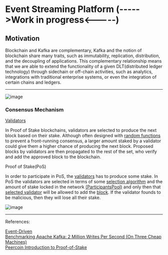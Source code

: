 # Event Streaming Platform (----->Work in progress<-----)

## Motivation

Blockchain and Kafka are complementary, Kafka and the notion of blockchain share many traits, such as immutability, replication, distribution, and the decoupling of applications. This complementary relationship means that we are able to extend the functionality of a given DLT(distributed ledger technology) through sidechain or off-chain activities, such as analytics, integrations with traditional enterprise systems, or even the integration of certain chains and ledgers. 
 
<hr>


![image](https://user-images.githubusercontent.com/76512851/205594178-5de3849d-9e34-4920-ba2b-4e2326469168.png)

### Consensus Mechanism

[Validators](https://github.com/gcp-development/event-streaming-platform/blob/main/basic-blockchain/src/main/java/org/blockchain/Validator.java)

In Proof of Stake blockchains, validators are selected to produce the next block based on their stake. Although often designed with [random functions](https://github.com/gcp-development/event-streaming-platform/blob/main/basic-blockchain/src/main/java/org/blockchain/ParticipantsPool.java#L53) to prevent a front-running consensus, a larger amount staked by a validator could give them a higher chance of producing the next block. Proposed blocks by validators are then propagated to the rest of the set, who verify and add the approved block to the blockchain. 

Proof of Stake(PoS)

In order to participate in PoS, the [validators](https://github.com/gcp-development/event-streaming-platform/blob/main/basic-blockchain/src/main/java/org/blockchain/Validator.java) has to produce some stake. In PoS the validators are selected in terms of some [selection algorithm](https://github.com/gcp-development/event-streaming-platform/blob/main/basic-blockchain/src/main/java/org/blockchain/ParticipantsPool.java#L53) and the amount of stake locked in the network [(ParticipantsPool)](https://github.com/gcp-development/event-streaming-platform/blob/main/basic-blockchain/src/main/java/org/blockchain/ParticipantsPool.java) and only then that [selected validator](https://github.com/gcp-development/event-streaming-platform/blob/main/basic-blockchain/src/main/java/org/blockchain/ParticipantsPool.java#L53) will be allowed to add the [block](https://github.com/gcp-development/event-streaming-platform/blob/main/basic-blockchain/src/main/java/org/blockchain/Block.java). If the validator founds to be malicious, then they will lose all their stake.


![image](https://user-images.githubusercontent.com/76512851/206745228-ea99a130-ece3-4217-ac22-b7a0e1bc7798.png)


<hr>
References:<br>

[Event-Driven](https://martinfowler.com/articles/201701-event-driven.html)<br>
[Benchmarking Apache Kafka: 2 Million Writes Per Second (On Three Cheap Machines)](https://engineering.linkedin.com/kafka/benchmarking-apache-kafka-2-million-writes-second-three-cheap-machines)<br>
[Peercoin Introduction to Proof-of-Stake](https://www.peercoin.net/docs/proof-of-stake)<br>

